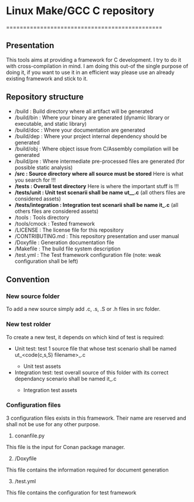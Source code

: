 # Linux Make/GCC C repository
==============================================
## Presentation

This tools aims at providing a framework for C development.
I try to do it with cross-compilation in mind.
I am doing this out-of the single purpose of doing it, if you want to use it in an efficient way please
use an already existing framework and stick to it.

## Repository structure

- /build                      : Build directory where all artifact will be generated
- /build/bin                  : Where your binary are generated (dynamic library or executable, and static library)
- /build/doc                  : Where your documentation are generated
- /build/dep                  : Where your project internal dependency should be generated
- /build/obj                  : Where object issue from C/Assembly compilation will be generated
- /build/pre                  : Where intermediate pre-processed files are generated (for possible static analysis)
- **/src                        : Source directory where all source must be stored** Here is what you search for !!!
- **/tests                      : Overall test directory** Here is where the important stuff is !!!
- **/tests/unit                 : Unit test scenarii shall be name ut_<tested C file name>_<id>.c** (all others files are considered assets)
- **/tests/integration          : Integration test scenarii shall be name it_<id>.c** (all others files are considered assets)
- /tools                      : Tools directory
- /tools/cmock                : Tested framework
- /LICENSE                    : The license file for this repository
- /CONTRIBUTING.md            : This repository presentation and user manual
- /Doxyfile                   : Generation documentation file
- /Makefile                   : The build file system description
- /test.yml                   : The Test framework configuration file (note: weak configuration shall be left)

## Convention
### New source folder

To add a new source simply add .c, .s, .S or .h files in src folder.

### New test rolder

To create a new test, it depends on which kind of test is required:
 - Unit test: test 1 source file that whose test scenario shall be named ut_<code(c,s,S) filename>_<id>.c
   - Unit test assets
 - Integration test: test overall source of this folder with its correct dependancy scenario shall be named it_<id>.c
   - Integration test assets

### Configuration files

3 configuration files exists in this framework. Their name are reserved and shall not be use for any other purpose.

1. conanfile.py

This file is the input for Conan package manager.

2. /Doxyfile

This file contains the information required for document generation

3. /test.yml

This file contains the configuration for test framework
